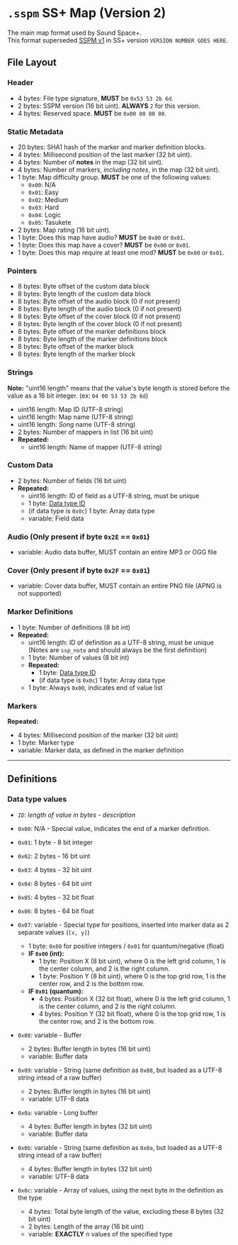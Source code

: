 # `.sspm` SS+ Map (Version 2)

The main map format used by Sound Space+.  
This format superseded [SSPM v1](v1.md) in SS+ version `VERSION NUMBER GOES HERE`.

## File Layout
### Header
- 4 bytes: File type signature, **MUST** be `0x53 53 2b 6d`.
- 2 bytes: SSPM version (16 bit uint). **ALWAYS** `2` for this version.
- 4 bytes: Reserved space. **MUST** be `0x00 00 00 00`.

### Static Metadata
- 20 bytes: SHA1 hash of the marker and marker definition blocks. 
- 4 bytes: Millisecond position of the last marker (32 bit uint).
- 4 bytes: Number of **notes** in the map (32 bit uint).
- 4 bytes: Number of markers, *including notes*, in the map (32 bit uint).
- 1 byte: Map difficulty group. **MUST** be one of the following values:
  - `0x00`: N/A
  - `0x01`: Easy
  - `0x02`: Medium
  - `0x03`: Hard
  - `0x04`: Logic
  - `0x05`: Tasukete 
- 2 bytes: Map rating (16 bit uint).
- 1 byte: Does this map have audio? **MUST** be `0x00` or `0x01`.
- 1 byte: Does this map have a cover? **MUST** be `0x00` or `0x01`.
- 1 byte: Does this map require at least one mod? **MUST** be `0x00` or `0x01`.

### Pointers
- 8 bytes: Byte offset of the custom data block
- 8 bytes: Byte length of the custom data block
- 8 bytes: Byte offset of the audio block (0 if not present)
- 8 bytes: Byte length of the audio block (0 if not present)
- 8 bytes: Byte offset of the cover block (0 if not present)
- 8 bytes: Byte length of the cover block (0 if not present)
- 8 bytes: Byte offset of the marker definitions block
- 8 bytes: Byte length of the marker definitions block
- 8 bytes: Byte offset of the marker block
- 8 bytes: Byte length of the marker block

### Strings

**Note:** "uint16 length" means that the value's byte length is stored before the value as a 16 bit integer. (ex: `04 00 53 53 2b 6d`)

- uint16 length: Map ID (UTF-8 string)
- uint16 length: Map name (UTF-8 string)
- uint16 length: *Song* name (UTF-8 string)
- 2 bytes: Number of mappers in list (16 bit uint)
- **Repeated:**
  - uint16 length: Name of mapper (UTF-8 string)

### Custom Data
- 2 bytes: Number of fields (16 bit uint)
- **Repeated:**
  - uint16 length: ID of field as a UTF-8 string, must be unique
  - 1 byte: [Data type ID](#data-type-values)
  - (if data type is `0x0c`) 1 byte: Array data type
  - variable: Field data

### Audio (Only present if byte `0x2E` == `0x01`)
- variable: Audio data buffer, MUST contain an entire MP3 or OGG file

### Cover (Only present if byte `0x2F` == `0x01`)
- variable: Cover data buffer, MUST contain an entire PNG file (APNG is not supported)

### Marker Definitions
- 1 byte: Number of definitions (8 bit int)
- **Repeated:**
  - uint16 length: ID of definition as a UTF-8 string, must be unique (Notes are `ssp_note` and should always be the first definition)
  - 1 byte: Number of values (8 bit int)
  - **Repeated:**
    - 1 byte: [Data type ID](#data-type-values)
    - (if data type is `0x0c`) 1 byte: Array data type
  - 1 byte: Always `0x00`, indicates end of value list

### Markers
**Repeated:**
- 4 bytes: Millisecond position of the marker (32 bit uint)
- 1 byte: Marker type
- variable: Marker data, as defined in the marker definition


---

## Definitions
### Data type values
- *`ID`: length of value in bytes - description*

- `0x00`: N/A - Special value, indicates the end of a marker definition.

- `0x01`: 1 byte - 8 bit integer

- `0x02`: 2 bytes - 16 bit uint

- `0x03`: 4 bytes - 32 bit uint

- `0x04`: 8 bytes - 64 bit uint

- `0x05`: 4 bytes - 32 bit float

- `0x06`: 8 bytes - 64 bit float

- `0x07`: variable - Special type for positions, inserted into marker data as 2 separate values (`[x, y]`)
  - 1 byte: `0x00` for positive integers / `0x01` for quantum/negative (float)
  - **IF `0x00` (int):**
    - 1 byte: Position X (8 bit uint), where 0 is the left grid column, 1 is the center column, and 2 is the right column. 
    - 1 byte: Position Y (8 bit uint), where 0 is the top grid row, 1 is the center row, and 2 is the bottom row.
  - **IF `0x01` (quantum):**
    - 4 bytes: Position X (32 bit float), where 0 is the left grid column, 1 is the center column, and 2 is the right column.
    - 4 bytes: Position Y (32 bit float), where 0 is the top grid row, 1 is the center row, and 2 is the bottom row.

- `0x08`: variable - Buffer
  - 2 bytes: Buffer length in bytes (16 bit uint)
  - variable: Buffer data

- `0x09`: variable - String (same definition as `0x08`, but loaded as a UTF-8 string intead of a raw buffer)
  - 2 bytes: Buffer length in bytes (16 bit uint)
  - variable: UTF-8 data

- `0x0a`: variable - Long buffer
  - 4 bytes: Buffer length in bytes (32 bit uint)
  - variable: Buffer data

- `0x0b`: variable - String (same definition as `0x0a`, but loaded as a UTF-8 string intead of a raw buffer)
  - 4 bytes: Buffer length in bytes (32 bit uint)
  - variable: UTF-8 data

- `0x0c`: variable - Array of values, using the next byte in the definition as the type
  - 4 bytes: Total byte length of the value, excluding these 8 bytes (32 bit uint)
  - 2 bytes: Length of the array (16 bit uint)
  - variable: **EXACTLY** n values of the specified type
